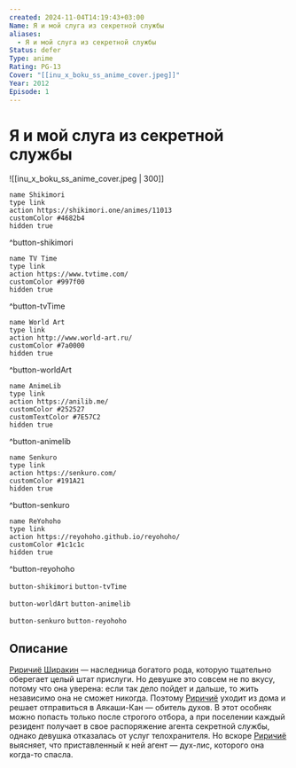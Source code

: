 ```yaml
---
created: 2024-11-04T14:19:43+03:00
Name: Я и мой слуга из секретной службы
aliases:
  - Я и мой слуга из секретной службы
Status: defer
Type: anime
Rating: PG-13
Cover: "[[inu_x_boku_ss_anime_cover.jpeg]]"
Year: 2012
Episode: 1
---
```


# Я и мой слуга из секретной службы

![[inu_x_boku_ss_anime_cover.jpeg | 300]]

```button
name Shikimori
type link
action https://shikimori.one/animes/11013
customColor #4682b4
hidden true
```
^button-shikimori

```button
name TV Time
type link
action https://www.tvtime.com/
customColor #997f00
hidden true
```
^button-tvTime

```button
name World Art
type link
action http://www.world-art.ru/
customColor #7a0000
hidden true
```
^button-worldArt

```button
name AnimeLib
type link
action https://anilib.me/
customColor #252527
customTextColor #7E57C2
hidden true
```
^button-animelib

```button
name Senkuro
type link
action https://senkuro.com/
customColor #191A21
hidden true
```
^button-senkuro

```button
name ReYohoho
type link
action https://reyohoho.github.io/reyohoho/
customColor #1c1c1c
hidden true
```
^button-reyohoho

`button-shikimori` `button-tvTime`

`button-worldArt` `button-animelib`

`button-senkuro` `button-reyohoho`

## Описание

[Риричиё Ширакин](https://shikimori.one/characters/47005-ririchiyo-shirakiin) — наследница богатого рода, которую тщательно оберегает целый штат прислуги. Но девушке это совсем не по вкусу, потому что она уверена: если так дело пойдет и дальше, то жить независимо она не сможет никогда. Поэтому [Риричиё](https://shikimori.one/characters/47005-ririchiyo-shirakiin) уходит из дома и решает отправиться в Аякаши-Кан — обитель духов. В этот особняк можно попасть только после строгого отбора, а при поселении каждый резидент получает в свое распоряжение агента секретной службы, однако девушка отказалась от услуг телохранителя. Но вскоре [Риричиё](https://shikimori.one/characters/47005-ririchiyo-shirakiin) выясняет, что приставленный к ней агент — дух-лис, которого она когда-то спасла.

